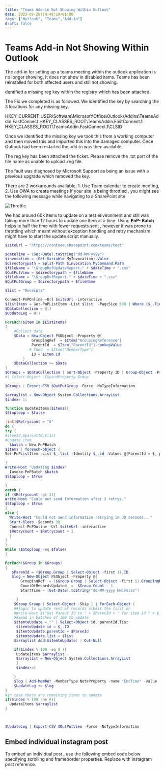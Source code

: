 ```yaml
---
title: "Teams Add-in Not Showing Within Outlook"
date: 2023-07-20T14:49:19+01:00
tags: ["Outlook", "Teams","Add-in"]
draft: false
---
```


# Teams Add-in Not Showing Within Outlook

The add-in for setting up a teams meeting within the outlook application is no longer showing, It does not show in disabled items. 
Teams has been reinstalled for both affected users and still not showing. 

dentified a missing reg key within the registry which has been attached. 

The Fix we completed is as followed. We identified the key by searching the 3 locations for any missing key. 

HKEY_CURRENT_USER\Software\Microsoft\Office\Outlook\Addins\TeamsAddin.FastConnect
HKEY_CLASSES_ROOT\TeamsAddin.FastConnect.1
HKEY_CLASSES_ROOT\TeamsAddin.FastConnect.1\CLSID

Once we identified the missing key we took this from a working computer and then moved this and imported this into the damaged computer. Once Outlook had been restarted the add-in was then available. 

The reg key has been attached the ticket. Please remove the .txt part of the file name as unable to upload .reg file.

The fault was diagnosed by Microsoft Support as being an issue with a previous upgrade which removed the key.

There are 2 workarounds available. 1. Use Team calendar to create meeting, 2. Use OWA to create meetings
If your site is being throttled , you might see the following message while navigating to a SharePoint site

![Throttle](../images/PnPBatch-Update-BigList-SharePoint/Throttle_image.png)

We had around 60k items to update on a test environment and still was taking more than 12 hours to update one item at a time. Using **PnP- Batch** helps to half the time with fewer requests sent , however it was prone to throttling which meant without exception handling and retry mechanism might have to start the update script manually.
 
 
```PowerShell
$siteUrl = "https://contoso.sharepoint.com/teams/test"

$dateTime = (Get-Date).toString("dd-MM-yyyy")
$invocation = (Get-Variable MyInvocation).Value
$directorypath = Split-Path $invocation.MyCommand.Path
$fileName = "\GroupRefUpdateReport-" + $dateTime + ".csv"
$OutPutView = $directorypath + $fileName
$fileName = "\GroupRefReport-" + $dateTime + ".csv"
$OutPutGroup = $directorypath + $fileName

$list = "Receipts"

Connect-PnPOnline –Url $siteUrl -interactive
$listItems = Get-PnPListItem -List $list  -PageSize 500 | Where {$_.FieldValues.GroupingReference -ne $null } #-and $_.FieldValues.ParentId -eq $null
$DataCollection = @()
$UpdateLog = @()

ForEach($Item in $ListItems)
{
    #Collect data       
    $Data = New-Object PSObject -Property @{
            GroupingRef  = $Item["GroupingReference"]
            ParentId  = $Item["ParentId"].LookupValue
           # Fund  = $Item["MemberType"]
            ID = $Item.Id
        }
    $DataCollection += $Data
}
$Groups = $DataCollection | Sort-Object -Property ID | Group-Object -Property GroupingRef  | Where-Object {$_.Count -gt 1} 
#| Select-Object -ExpandProperty Group

$Groups | Export-CSV $OutPutGroup -Force -NoTypeInformation

$arraylist = New-Object System.Collections.ArrayList
$index= 1;

function UpdateItems($items){
$Stoploop = $false

[int]$Retrycount = "0"
do {
try {
#itemId,$parentId,$list
#Update item
  $batch = New-PnPBatch
$items | foreach-object {
Set-PnPListItem -List $_.list -Identity $_.id -Values @{ParentId = $_.parentId;} -UpdateType SystemUpdate -Batch $batch

}
Write-Host "Updating $index"
  Invoke-PnPBatch $batch
$Stoploop = $true

}
catch {
if ($Retrycount -gt 3){
Write-Host "Could not send Information after 3 retrys."
$Stoploop = $true
}
else {
  Write-Host "Could not send Information retrying in 30 seconds..."
  Start-Sleep -Seconds 30
  Connect-PnPOnline –Url $siteUrl -interactive
  $Retrycount = $Retrycount + 1
  }
}
}
While ($Stoploop -eq $false)
}

ForEach($Group in $Groups) 
{
   $ParenId = ($Group.Group | Select-Object -first 1).ID 
   $log = New-Object PSObject -Property @{
       GroupingRef  = ($Group.Group | Select-Object -first 1).GroupingRef
       CountOfRecordsUpdated  =  $Group.Count - 1 
       StartTime = (Get-Date).toString("dd-MM-yyyy HH:mm:ss")

     }
    $Group.Group | Select-Object -Skip 1 | ForEach-Object {
    ##logic to update rest of records albeit the first on
    #Write-Host $("Set Parent Id to " + $ParenId + " for item id " + $_.ID)
    ##send in batches of 100 to update
    $itemtoUpdate = "" | Select-Object id, parentId,list
     $itemtoUpdate.id = $_.ID
     $itemtoUpdate.parentId = $ParenId
     $itemtoUpdate.list = $list
    $arraylist.Add($itemtoUpdate) | Out-Null 

    if($index % 100 -eq 0 ){
     UpdateItems $arraylist
     $arraylist = New-Object System.Collections.ArrayList
     }
     $index+=1

    }  
    $log | Add-Member -MemberType NoteProperty -name "EndTime" -value (Get-Date).toString("dd-MM-yyyy HH:mm:ss")
    $UpdateLog += $log
}
#in case there are remaining items to update 
if($index % 100 -ne 0){
  UpdateItems $arraylist
}

 

$UpdateLog | Export-CSV $OutPutView -Force -NoTypeInformation
```

## Embed individual instagram post 

To embed an individual post , use the following embed code below specifying scrolling and frameborder properties. Replace <postRef> with instagram post reference.

